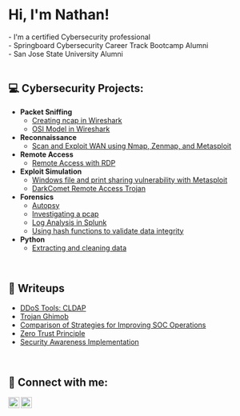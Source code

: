 <h1>Hi, I'm Nathan!</h1>
- I'm a certified Cybersecurity professional<br>
- Springboard Cybersecurity Career Track Bootcamp Alumni <br>
- San Jose State University Alumni
<br>
<br>

<h2>💻 Cybersecurity Projects:</h2>

- <b>Packet Sniffing</b>
  - [Creating ncap in Wireshark](https://github.com/)
  - [OSI Model in Wireshark](https://github.com/)
- <b>Reconnaissance</b>
  - [Scan and Exploit WAN using Nmap, Zenmap, and Metasploit](https://github.com/)
- <b>Remote Access</b>
  - [Remote Access with RDP](https://github.com/)
- <b>Exploit Simulation</b>
  - [Windows file and print sharing vulnerability with Metasploit](https://github.com/)
  - [DarkComet Remote Access Trojan](https://github.com/)
- <b>Forensics</b>
  - [Autopsy](https://github.com/)
  - [Investigating a pcap](https://github.com/)
  - [Log Analysis in Splunk](https://github.com/)
  - [Using hash functions to validate data integrity](https://github.com/)
- <b>Python</b>
  - [Extracting and cleaning data](https://github.com/)
<br>
<h2>📝 Writeups</h2>

- <a href="https://github.com/tendeedo/cldap">DDoS Tools: CLDAP</a>
- <a href="https://github.com/tendeedo/cldap">Trojan Ghimob</a>
- <a href="https://github.com/tendeedo/cldap">Comparison of Strategies for Improving SOC Operations</a>
- <a href="https://github.com/tendeedo/cldap">Zero Trust Principle</a>
- <a href="https://github.com/tendeedo/cldap">Security Awareness Implementation</a>

<br>
<h2> 📱 Connect with me:</h2>

[<img align="left" alt="YouTube" width="22px" src="https://cdn.jsdelivr.net/npm/simple-icons@v3/icons/youtube.svg" />][youtube]
[<img align="left" alt="LinkedIn" width="22px" src="https://cdn.jsdelivr.net/npm/simple-icons@v3/icons/linkedin.svg" />][linkedin]

[youtube]: https://www.youtube.com/
[linkedin]: https://linkedin.com/

